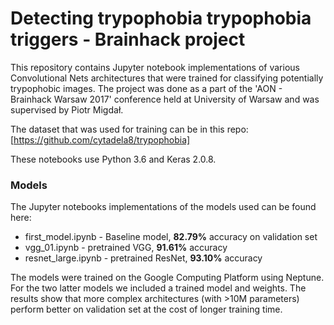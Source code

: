 # Detecting trypophobia trypophobia triggers - Brainhack project

This repository contains Jupyter notebook implementations of various Convolutional Nets architectures that were trained for classifying potentially trypophobic images. The project was done as a part of the 'AON - Brainhack Warsaw 2017' conference held at University of Warsaw and was supervised by Piotr Migdał.

The dataset that was used for training can be in this repo: [https://github.com/cytadela8/trypophobia]

These notebooks use Python 3.6 and Keras 2.0.8.

### Models

The Jupyter notebooks implementations of the models used can be found here:
- first_model.ipynb - Baseline model, **82.79%** accuracy on validation set
- vgg_01.ipynb - pretrained VGG, **91.61%** accuracy
- resnet_large.ipynb - pretrained ResNet, **93.10%** accuracy
 
The models were trained on the Google Computing Platform using Neptune. For the two latter models we included a trained model and weights. The results show that more complex architectures (with >10M parameters) perform better on validation set at the cost of longer training time.
